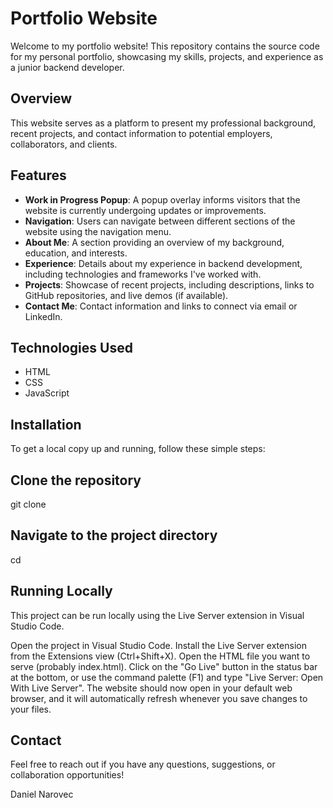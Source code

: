 # Portfolio Website

Welcome to my portfolio website! This repository contains the source code for my personal portfolio, showcasing my skills, projects, and experience as a junior backend developer.

## Overview

This website serves as a platform to present my professional background, recent projects, and contact information to potential employers, collaborators, and clients.

## Features

- **Work in Progress Popup**: A popup overlay informs visitors that the website is currently undergoing updates or improvements.
- **Navigation**: Users can navigate between different sections of the website using the navigation menu.
- **About Me**: A section providing an overview of my background, education, and interests.
- **Experience**: Details about my experience in backend development, including technologies and frameworks I've worked with.
- **Projects**: Showcase of recent projects, including descriptions, links to GitHub repositories, and live demos (if available).
- **Contact Me**: Contact information and links to connect via email or LinkedIn.

## Technologies Used

- HTML
- CSS
- JavaScript

## Installation

To get a local copy up and running, follow these simple steps:
## Clone the repository
git clone <your-repo-link>

## Navigate to the project directory
cd <your-repo-name>

## Running Locally
This project can be run locally using the Live Server extension in Visual Studio Code.

Open the project in Visual Studio Code.
Install the Live Server extension from the Extensions view (Ctrl+Shift+X).
Open the HTML file you want to serve (probably index.html).
Click on the "Go Live" button in the status bar at the bottom, or use the command palette (F1) and type "Live Server: Open With Live Server".
The website should now open in your default web browser, and it will automatically refresh whenever you save changes to your files.

## Contact
Feel free to reach out if you have any questions, suggestions, or collaboration opportunities!

Daniel Narovec